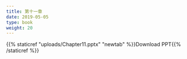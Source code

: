 ```yaml
---
title: 第十一章
date: 2019-05-05
type: book
weight: 20
---
```


{{% staticref "uploads/Chapter11.pptx" "newtab" %}}Download PPT{{% /staticref %}}